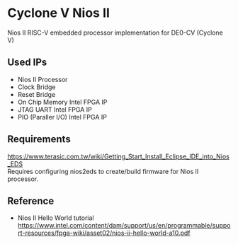 # Cyclone V Nios II
Nios II RISC-V embedded processor implementation for DE0-CV (Cyclone V)
## Used IPs
- Nios II Processor
- Clock Bridge
- Reset Bridge
- On Chip Memory Intel FPGA IP
- JTAG UART Intel FPGA IP
- PIO (Paraller I/O) Intel FPGA IP
## Requirements
https://www.terasic.com.tw/wiki/Getting_Start_Install_Eclipse_IDE_into_Nios_EDS</br>
Requires configuring nios2eds to create/build firmware for Nios II processor.
## Reference
- Nios II Hello World tutorial</br>
https://www.intel.com/content/dam/support/us/en/programmable/support-resources/fpga-wiki/asset02/nios-ii-hello-world-a10.pdf
